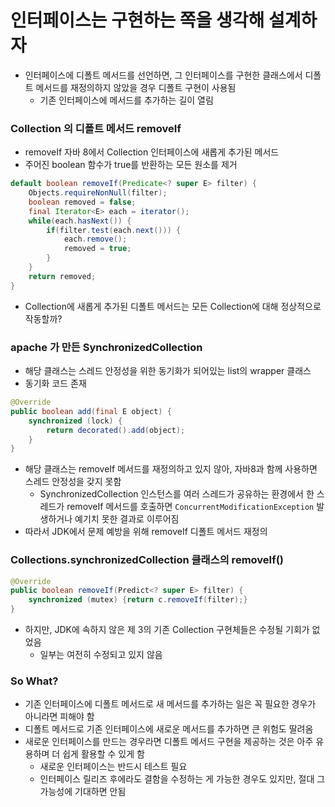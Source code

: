 # 인터페이스는 구현하는 쪽을 생각해 설계하자
* 인터페이스에 디폴트 메서드를 선언하면, 그 인터페이스를 구현한 클래스에서 디폴트 메서드를 재정의하지 않았을 경우 디폴트 구현이 사용됨
  * 기존 인터페이스에 메서드를 추가하는 길이 열림
### Collection 의 디폴트 메서드 removeIf
* removeIf 자바 8에서 Collection 인터페이스에 새롭게 추가된 메서드
* 주어진 boolean 함수가 true를 반환하는 모든 원소를 제거
```java
default boolean removeIf(Predicate<? super E> filter) {
    Objects.requireNonNull(filter);
    boolean removed = false;
    final Iterator<E> each = iterator();
    while(each.hasNext()) {
        if(filter.test(each.next())) {
            each.remove();
            removed = true;
        }
    }
    return removed;
}
```
* Collection에 새롭게 추가된 디폴트 메서드는 모든 Collection에 대해 정상적으로 작동할까?
### apache 가 만든 SynchronizedCollection
* 해당 클래스는 스레드 안정성을 위한 동기화가 되어있는 list의 wrapper 클래스
* 동기화 코드 존재
```java
@Override
public boolean add(final E object) {
    synchronized (lock) {
        return decorated().add(object);
    }
}
```
* 해당 클래스는 removeIf 메서드를 재정의하고 있지 않아, 자바8과 함께 사용하면 스레드 안정성을 갖지 못함
  * SynchronizedCollection 인스턴스를 여러 스레드가 공유하는 환경에서 한 스레드가 removeIf 메서드를 호출하면 `ConcurrentModificationException` 발생하거나 예기치 못한 결과로 이루어짐
* 따라서 JDK에서 문제 예방을 위해 removeIf 디폴트 메서드 재정의
### Collections.synchronizedCollection 클래스의 removeIf()
```java
@Override
public boolean removeIf(Predict<? super E> filter) {
    synchronized (mutex) {return c.removeIf(filter);}
}
```
* 하지만, JDK에 속하지 않은 제 3의 기존 Collection 구현체들은 수정될 기회가 없었음
  * 일부는 여전히 수정되고 있지 않음
### So What?
* 기존 인터페이스에 디폴트 메서드로 새 메서드를 추가하는 일은 꼭 필요한 경우가 아니라면 피해야 함
* 디폴트 메서드로 기존 인터페이스에 새로운 메서드를 추가하면 큰 위험도 딸려옴
* 새로운 인터페이스를 만드는 경우라면 디폴트 메서드 구현을 제공하는 것은 아주 유용하며 더 쉽게 활용할 수 있게 함
  * 새로운 인터페이스는 반드시 테스트 필요
  * 인터페이스 릴리즈 후에라도 결함을 수정하는 게 가능한 경우도 있지만, 절대 그 가능성에 기대하면 안됨 